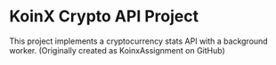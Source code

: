 # KoinX Crypto API Project
This project implements a cryptocurrency stats API with a background worker.
(Originally created as KoinxAssignment on GitHub)